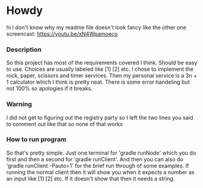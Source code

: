 # Howdy

hi I don't know why my readme file doesn't look fancy like the other one 
screencast: https://youtu.be/xN4Wpamoeco

### Description
So this project has most of the requirements covered I think. Should be easy to use. Choices are usually labeled like [1] [2] etc. I chose to implement the rock, paper, scissors and timer services. Then my personal service is a 3n + 1 calculator which I think is pretty neat. There is some error handeling but not 100% so apologies if it breaks. 

### Warning
I did not get to figuring out the registry party so I left the two lines you said to comment out like that so none of that works

### How to run program
So that's pretty simple. Just one terminal for 'gradle runNode' which you do first and then a second for 'gradle runClient'. And then you can also do 'gradle runClient -Pauto=1' for the brief run through of some examples. If running the normal client then it will show you when it expects a number as an input like [1] [2] etc. If it doesn't show that then it needs a string. 